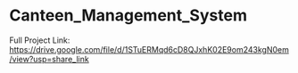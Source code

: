 # Canteen_Management_System

Full Project Link: https://drive.google.com/file/d/1STuERMqd6cD8QJxhK02E9om243kgN0em/view?usp=share_link
